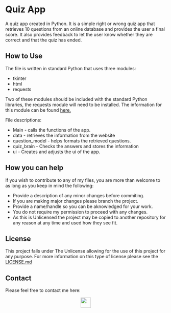 # Quiz App

A quiz app created in Python. It is a simple right or wrong quiz app that retrieves 10 questions from an online database and provides the user a final score. 
It also provides feedback to let the user know whether they are correct and that the quiz has ended.  

## How to Use

The file is written in standard Python that uses three modules: 
- tkinter
- html
- requests

Two of these modules should be included with the standard Python libraries, the requests module will need to be installed. The information for this module can be found [here.](https://realpython.com/python-requests/)

File descriptions:

- Main - calls the functions of the app. 
- data - retrieves the information from the website 
- question_model - helps formats the retrieved questions.
- quiz_brain - Checks the answers and stores the information
- ui - Creates and adjusts the ui of the app.

## How you can help

If you wish to contribute to any of my files, you are more than welcome to as long as you keep in mind the following:
 - Provide a description of any minor changes before commiting.
 - If you are making major changes please branch the project.
 - Provide a name/handle so you can be aknowledged for your work.
 - You do not require my permission to proceed with any changes.
 - As this is Unlicensed the project may be copied to another repository for any reason at any time and used how they see fit.

## License

This project falls under The Unlicense allowing for the use of this project for any purpose. For more information on this type of license please see the [LICENSE.md](https://github.com/alexhill-coder/python-password-manager/blob/master/LICENSE.md)

## Contact

Please feel free to contact me here:
<p align=center>
<a href="https://www.linkedin.com/in/alex-hill-webdeveloper">
<img src="https://img.shields.io/badge/-@alex hill webdeveloper-blue?style=for-the-badge&logo=Linkedin&logoColor=white&link=https://www.linkedin.com/in/alex-hill-webdeveloper/" height=32/>
</a>
</p>
